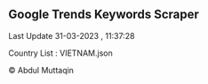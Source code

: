 

## Google Trends Keywords Scraper 
 
Last Update 31-03-2023 , 11:37:28

Country List :
VIETNAM.json



© Abdul Muttaqin 
